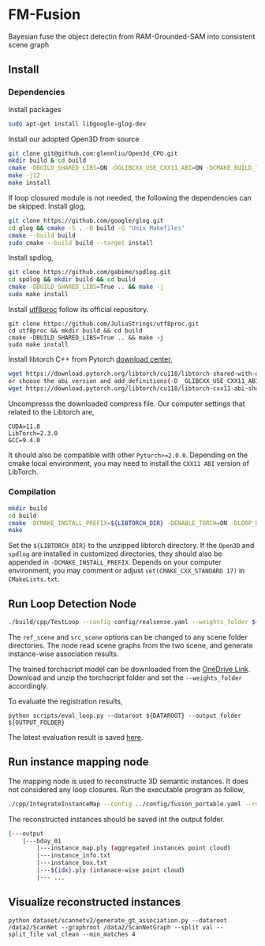 # FM-Fusion

Bayesian fuse the object detectin from RAM-Grounded-SAM into consistent scene graph

## Install

### Dependencies
Install packages
```bash
sudo apt-get install libgoogle-glog-dev
```

Install our adopted Open3D from source

```bash
git clone git@github.com:glennliu/Open3d_CPU.git
mkdir build & cd build
cmake -DBUILD_SHARED_LIBS=ON -DGLIBCXX_USE_CXX11_ABI=ON -DCMAKE_BUILD_TYPE=Release -DUSE_SYSTEM_FMT=ON ..
make -j12
make install
```

If loop closured module is not needed, the following the dependencies can be skipped.
Install glog,

```bash
git clone https://github.com/google/glog.git
cd glog && cmake -S . -B build -G "Unix Makefiles"
cmake --build build
sudo cmake --build build --target install
```

Install spdlog,

```bash
git clone https://github.com/gabime/spdlog.git
cd spdlog && mkdir build && cd build
cmake -DBUILD_SHARED_LIBS=True .. && make -j
sudo make install
```

Install [utf8proc](github.com:JuliaStrings/utf8proc.git) follow its official repository.

```angular2html
git clone https://github.com/JuliaStrings/utf8proc.git
cd utf8proc && mkdir build && cd build
cmake -DBUILD_SHARED_LIBS=True .. && make -j
sudo make install
```

Install libtorch C++ from
Pytorch [download center](https://pytorch.org/get-started/locally/#supported-linux-distributions),

```bash
wget https://download.pytorch.org/libtorch/cu118/libtorch-shared-with-deps-2.3.0%2Bcu118.zip
or choose the abi version and add_definitions(-D _GLIBCXX_USE_CXX11_ABI=1) in CMakeLists.txt
wget https://download.pytorch.org/libtorch/cu118/libtorch-cxx11-abi-shared-with-deps-2.3.0%2Bcu118.zip
```

Uncompresss the downloaded compress file. Our computer settings that related to the Libtorch are,

```
CUDA=11.8
LibTorch=2.3.0
GCC=9.4.0
```

It should also be compatible with other ```Pytorch>=2.0.0```. Depending on the cmake local environment, you may need to
install the ```CXX11 ABI``` version of LibTorch.

### Compilation

```bash
mkdir build
cd build
cmake -DCMAKE_INSTALL_PREFIX=${LIBTORCH_DIR} -DENABLE_TORCH=ON -DLOOP_DETECTION=ON ..
make
```
Set the ```${LIBTORCH_DIR}``` to the unzipped libtorch directory. If the ```Open3D``` and ```spdlog``` are installed in customized directories, they should also be appended in ```-DCMAKE_INSTALL_PREFIX```. 
Depends on your computer environment, you may comment or adjust ```set(CMAKE_CXX_STANDARD 17)``` in ```CMakeLists.txt```.

## Run Loop Detection Node

```bash
./build/cpp/TestLoop --config config/realsense.yaml --weights_folder ${TORCHSCRIPT_FOLDER} --ref_scene /data2/sgslam/val/uc0107_00a --src_scene /data2/sgslam/val/uc0107_00b --output_folder ${OUTPUT_FOLDER}
```

The ```ref_scene``` and ```src_scene``` options can be changed to any scene folder directories. The node read scene
graphs from the two scene, and generate instance-wise association results.

The trained torchscript model can be downloaded from
the [OneDrive Link](https://hkustconnect-my.sharepoint.com/:f:/g/personal/cliuci_connect_ust_hk/Encm_4ETKV9EiZ2PRlCLVdEBTCiuBYQ4yckF7SzFTDHg6g?e=oDsTHu). Download and unzip the torchscript folder and
set the ```--weights_folder``` accordingly.

To evaluate the registration results,
```
python scripts/eval_loop.py --dataroot ${DATAROOT} --output_folder ${OUTPUT_FOLDER}
```
The latest evaluation result is saved [here](eval/loop_closure.txt).

## Run instance mapping node

The mapping node is used to reconstructe 3D semantic instances. It does not considered any loop closures.
Run the executable program as follow,

```bash
./cpp/IntegrateInstanceMap --config ../config/fusion_portable.yaml --root ${FusionPortableRoot}/scans/bday_03 --prediction prediction_no_augment --frame_gap 10 --output ${FusionPortableRoot}/output
```

The reconstructed instances should be saved int the output folder.

```bash
|---output
    |---bday_01
        |---instance_map.ply (aggregated instances point cloud)
        |---instance_info.txt
        |---instance_box.txt
        |---${idx}.ply (intanace-wise point cloud)
        |--- ...
```

## Visualize reconstructed instances

```
python dataset/scannetv2/generate_gt_association.py --dataroot /data2/ScanNet --graphroot /data2/ScanNetGraph --split val --split_file val_clean --min_matches 4
```

<!-- 
## Run Python version of instance mapping node 
The python verision is based on existed interface of Open3D. It is slower. 
The ```${SCANNET_ROOT}``` folder should be organized like FusionPortable data structure. Target scans should be put in ```split/${SPLIT_FILE_NAME}.txt``` file.
Run the mapping node,
```bash
python scripts/semantic_mapping.py --data_root ${SCANNET_ROOT} --prior_model measurement_model/bayesian --output_folder demo --prediction_folder prediction_no_augment --split val --split_file ${SPLIT_FILE_NAME}
```
The output files should be at ```${SCANNET_ROOT}/output/demo```.

To refine the instances volume,
```bash
python scripts/postfuse.py --dataroot ${SCANNET_ROOT} --split_file ${SPLIT_FILE_NAME} --debug_folder demo --prior_model bayesian --measurement_dir measurement model
```
The output files should be at ```${SCANNET_ROOT}/output/demo_refined```.

 -->
